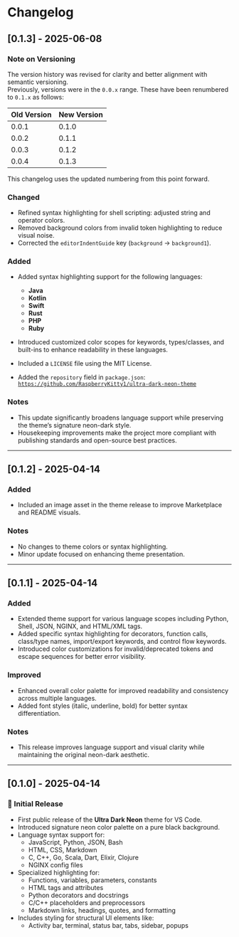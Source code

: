 # Changelog

## [0.1.3] - 2025-06-08

### Note on Versioning

The version history was revised for clarity and better alignment with semantic versioning.  
Previously, versions were in the `0.0.x` range. These have been renumbered to `0.1.x` as follows:

| Old Version | New Version |
|-------------|-------------|
| 0.0.1       | 0.1.0       |
| 0.0.2       | 0.1.1       |
| 0.0.3       | 0.1.2       |
| 0.0.4       | 0.1.3       |

This changelog uses the updated numbering from this point forward.

### Changed

- Refined syntax highlighting for shell scripting: adjusted string and operator colors.
- Removed background colors from invalid token highlighting to reduce visual noise.
- Corrected the `editorIndentGuide` key (`background` → `background1`).

### Added

- Added syntax highlighting support for the following languages:
  - **Java**
  - **Kotlin**
  - **Swift**
  - **Rust**
  - **PHP**
  - **Ruby**

- Introduced customized color scopes for keywords, types/classes, and built-ins to enhance readability in these languages.
- Included a `LICENSE` file using the MIT License.
- Added the `repository` field in `package.json`:  
  [`https://github.com/RaspberryKitty1/ultra-dark-neon-theme`](https://github.com/RaspberryKitty1/ultra-dark-neon-theme)

### Notes

- This update significantly broadens language support while preserving the theme’s signature neon-dark style.
- Housekeeping improvements make the project more compliant with publishing standards and open-source best practices.

---

## [0.1.2] - 2025-04-14

### Added

- Included an image asset in the theme release to improve Marketplace and README visuals.

### Notes

- No changes to theme colors or syntax highlighting.
- Minor update focused on enhancing theme presentation.

---

## [0.1.1] - 2025-04-14

### Added

- Extended theme support for various language scopes including Python, Shell, JSON, NGINX, and HTML/XML tags.
- Added specific syntax highlighting for decorators, function calls, class/type names, import/export keywords, and control flow keywords.
- Introduced color customizations for invalid/deprecated tokens and escape sequences for better error visibility.

### Improved

- Enhanced overall color palette for improved readability and consistency across multiple languages.
- Added font styles (italic, underline, bold) for better syntax differentiation.

### Notes

- This release improves language support and visual clarity while maintaining the original neon-dark aesthetic.

---

## [0.1.0] - 2025-04-14

### 🎉 Initial Release

- First public release of the **Ultra Dark Neon** theme for VS Code.
- Introduced signature neon color palette on a pure black background.
- Language syntax support for:
  - JavaScript, Python, JSON, Bash  
  - HTML, CSS, Markdown  
  - C, C++, Go, Scala, Dart, Elixir, Clojure  
  - NGINX config files
- Specialized highlighting for:
  - Functions, variables, parameters, constants  
  - HTML tags and attributes  
  - Python decorators and docstrings  
  - C/C++ placeholders and preprocessors  
  - Markdown links, headings, quotes, and formatting
- Includes styling for structural UI elements like:
  - Activity bar, terminal, status bar, tabs, sidebar, popups
